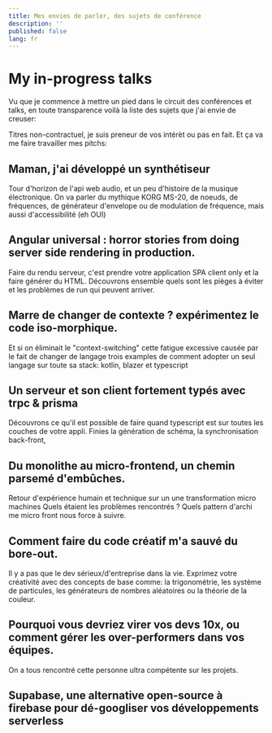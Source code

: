 ```yaml
---
title: Mes envies de parler, des sujets de conférence
description: ''
published: false
lang: fr
---
```


# My in-progress talks

Vu que je commence à mettre un pied dans le circuit des conférences et talks, en toute transparence voilà la liste des sujets que j'ai envie de creuser:

Titres non-contractuel, je suis preneur de vos intérèt ou pas en fait. Et ça va me faire travailler mes pitchs:

## Maman, j'ai développé un synthétiseur

Tour d'horizon de l'api web audio, et un peu d'histoire de la musique électronique.
On va parler du mythique KORG MS-20, de noeuds, de fréquences, de générateur d'envelope ou de modulation de fréquence, mais aussi d'accessibilité (eh OUI)

## Angular universal : horror stories from doing server side rendering in production.

Faire du rendu serveur, c'est prendre votre application SPA client only et la faire générer du HTML.
Découvrons ensemble quels sont les pièges à éviter et les problèmes de run qui peuvent arriver.

## Marre de changer de contexte ? expérimentez le code iso-morphique.

Et si on éliminait le "context-switching" cette fatigue excessive causée par le fait de changer de langage
trois examples de comment adopter un seul langage sur toute sa stack: kotlin, blazer et typescript

## Un serveur et son client fortement typés avec trpc & prisma

Découvrons ce qu'il est possible de faire quand typescript est sur toutes les couches de votre appli.
Finies la génération de schéma, la synchronisation back-front,

## Du monolithe au micro-frontend, un chemin parsemé d'embûches.

Retour d'expérience humain et technique sur un une transformation micro machines
Quels étaient les problèmes rencontrés ? Quels pattern d'archi me micro front nous force à suivre.


## Comment faire du code créatif m'a sauvé du bore-out.

Il y a pas que le dev sérieux/d'entreprise dans la vie.
Exprimez votre créativité avec des concepts de base comme: la trigonométrie, les système de particules, les générateurs de nombres aléatoires ou la théorie de la couleur.


## Pourquoi vous devriez virer vos devs 10x, ou comment gérer les over-performers dans vos équipes.

On a tous rencontré cette personne ultra compétente sur les projets.

## Supabase, une alternative open-source à firebase pour dé-googliser vos développements serverless

